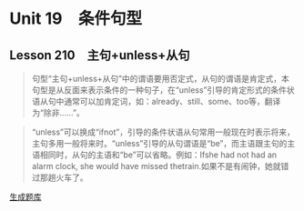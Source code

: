 ﻿ # Unit 19　条件句型
 ## Lesson 210　主句+unless+从句
 
> 句型“主句+unless+从句”中的谓语要用否定式，从句的谓语是肯定式，本句型是从反面来表示条件的一种句子，在“unless”引导的肯定形式的条件状语从句中通常可以加肯定词，如：already、still、some、too等，翻译为“除非……”。

> “unless”可以换成“ifnot”，引导的条件状语从句常用一般现在时表示将来，主句多用一般将来时。“unless”引导的从句谓语是“be”，而主语跟主句的主语相同时，从句的主语和“be”可以省略。例如：Ifshe had not had an alarm clock, she would have missed thetrain.如果不是有闹钟，她就错过那趟火车了。


 [生成题库](./sentence/f210.json)